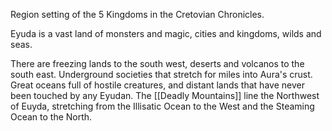 Region setting of the 5 Kingdoms in the Cretovian Chronicles.

Eyuda is a vast land of monsters and magic, cities and kingdoms, wilds and seas. 

There are freezing lands to the south west, deserts and volcanos to the south east. Underground societies that stretch for miles into Aura's crust. Great oceans full of hostile creatures, and distant lands that have never been touched by any Eyudan. The [[Deadly Mountains]] line the Northwest of Euyda, stretching from the Illisatic Ocean to the West and the Steaming Ocean to the North. 